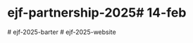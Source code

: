 # ejf-partnership-2025#   1 4 - f e b  
 #   e j f - 2 0 2 5 - b a r t e r  
 #   e j f - 2 0 2 5 - w e b s i t e  
 